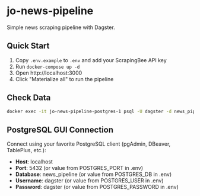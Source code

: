 # jo-news-pipeline

Simple news scraping pipeline with Dagster.

## Quick Start

1. Copy `.env.example` to `.env` and add your ScrapingBee API key
2. Run `docker-compose up -d`
3. Open http://localhost:3000
4. Click "Materialize all" to run the pipeline

## Check Data

```bash
docker exec -it jo-news-pipeline-postgres-1 psql -U dagster -d news_pipeline -c "SELECT * FROM raw_data.press_releases LIMIT 5;"
```

## PostgreSQL GUI Connection

Connect using your favorite PostgreSQL client (pgAdmin, DBeaver, TablePlus, etc.):

- **Host**: localhost
- **Port**: 5432 (or value from POSTGRES_PORT in .env)
- **Database**: news_pipeline (or value from POSTGRES_DB in .env)
- **Username**: dagster (or value from POSTGRES_USER in .env)
- **Password**: dagster (or value from POSTGRES_PASSWORD in .env)
